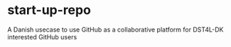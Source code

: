 # start-up-repo
A Danish usecase to use GitHub as a collaborative platform for DST4L-DK interested GitHub users
